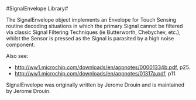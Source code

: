 #SignalEnvelope Library#

The SignalEnvelope object implements an Envelope for Touch Sensing routine decoding situations in which the primary Signal cannot be filtered via classic Signal Filtering Techniques (ie Butterworth, Chebychev, etc.), whilst the Sensor is pressed as the Signal is parasited by a high noise component. 

Also see: 
  - http://ww1.microchip.com/downloads/en/appnotes/00001334b.pdf, p25.
  - http://ww1.microchip.com/downloads/en/appnotes/01317a.pdf, p11.

SignalEnvelope was originally written by Jerome Drouin and is maintained by Jerome Drouin.

